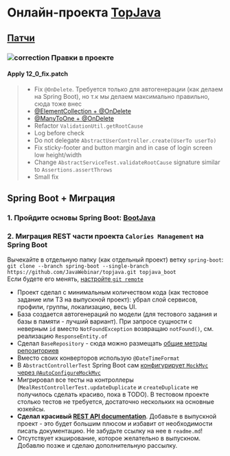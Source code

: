 # Онлайн-проекта <a href="https://github.com/JavaWebinar/topjava">TopJava</a>

## [Патчи](https://drive.google.com/drive/u/1/folders/1ct7-CGyD19lT5bnpJHIw49CxrvlnMZb-)

### ![correction](https://cloud.githubusercontent.com/assets/13649199/13672935/ef09ec1e-e6e7-11e5-9f79-d1641c05cbe6.png) Правки в проекте

#### Apply 12_0_fix.patch

> - Fix `@OnDelete`. Требуется только для автогенерации (как делаем на Spring Boot), но т.к мы делаем максимально правильно, сюда тоже внес
>  - [@ElementCollection + @OnDelete](https://stackoverflow.com/a/62848296/548473)
>  - [@ManyToOne + @OnDelete](https://stackoverflow.com/a/44988100/548473)
> - Refactor `ValidationUtil.getRootCause`
> - Log before check
> - Do not delegate `AbstractUserController.create(UserTo userTo)`
> - Fix sticky-footer and button margin and in case of login screen low height/width
> - Change `AbstractServiceTest.validateRootCause` signature similar to `Assertions.assertThrows`
> - Small fix

## Spring Boot + Миграция
### 1. Пройдите основы Spring Boot: [BootJava](https://javaops.ru/view/bootjava)
### 2. Миграция REST части проекта `Calories Management` на Spring Boot

Вычекайте в отдельную папку (как отдельный проект) ветку `spring-boot`:  `git clone --branch spring-boot --single-branch https://github.com/JavaWebinar/topjava.git topjava_boot`  
Если будете его менять, [настройте `git remote`](https://javaops.ru/view/bootjava/lesson01#project)

- Проект сделал с минимальным количеством кода (как тестовое задание или ТЗ на выпускной проект): убрал слой сервисов, профили, группы, локализацию, весь UI.  
- База создается автогенераций по модели (для тестового задания и базы в памяти - лучший вариант). При запросе сущности с неверным `id` вместо `NotFoundException` возвращаю `notFound()`, см.
реализацию `ResponseEntity.of`
- Сделал `BaseRepository` - сюда можно размещать [общие методы репозиториев](https://stackoverflow.com/questions/42781264/multiple-base-repositories-in-spring-data-jpa)  
- Вместо своих конверторов использую `@DateTimeFormat`  
- В `AbstractControllerTest` Spring Boot
сам [конфигурирует `MockMvc` через `@AutoConfigureMockMvc`](https://docs.spring.io/spring-boot/docs/current/reference/html/spring-boot-features.html#boot-features-testing-spring-boot-applications-testing-with-mock-environment)  
- Мигрировал все тесты на контроллеры (`MealRestControllerTest.updateDuplicate` и `createDuplicate` не получилось сделать красиво, пока в TODO). В тестовом проекте столько тестов не требуется, достаточно
нескольких на основные юзкейсы.  
- **Сделал красивый [REST API documentation](http://localhost:8080/swagger-ui/)**. Добавьте в выпускной проект - это будет большим плюсом и избавит от необходимости писать документацию.
Не забудьте ссылку на нее в `readme.md`!  
- Отсутствует кэширование, которое желательно в выпускном. Добавлю позже и сделаю дополнительную рассылку. 